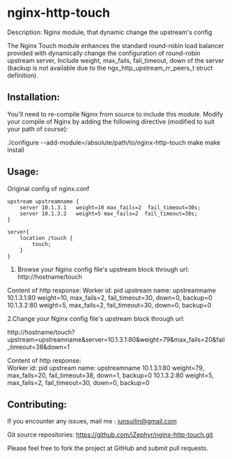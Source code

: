 nginx-http-touch
================

Description:
Nginx module,  that dynamic change the upstream's config

The Nginx Touch module enhances the standard round-robin load balancer provided
with dynamically change the configuration of round-robin upstream server, Include 
weight, max_fails, fail_timeout, down of the server
(backup is not available due to the ngx_http_upstream_rr_peers_t struct definition). 

Installation:
--

You'll need to re-compile Nginx from source to include this module.
Modify your compile of Nginx by adding the following directive
(modified to suit your path of course):

./configure --add-module=/absolute/path/to/nginx-http-touch 
make
make install


Usage:
--

Original config of nginx.conf

    upstream upstreamname {
        server 10.1.3.1   weight=10 max_fails=2  fail_timeout=30s;
        server 10.1.3.2   weight=5 max_fails=2  fail_timeout=30s;
    }

    server{
        location /touch {
            touch;
        }
    }

1. Browse your Nginx config file's upstream block through url:
http://hostname/touch

Content of http response:
    Worker id: pid
    upstream name: upstreamname
    10.1.3.1:80 weight=10, max_fails=2, fail_timeout=30, down=0, backup=0
    10.1.3.2:80 weight=5, max_fails=2, fail_timeout=30, down=0, backup=0

2.Change your Nginx config file's upstream block through url:

http://hostname/touch?upstream=upstreamname&server=10.1.3.1:80&weight=79&max_fails=20&fail_timeout=38&down=1<br>

Content of http response:<br>
    Worker id: pid
    upstream name: upstreamname
    10.1.3.1:80 weight=79, max_fails=20, fail_timeout=38, down=1, backup=0
    10.1.3.2:80 weight=5, max_fails=2, fail_timeout=30, down=0, backup=0



Contributing:
--

If you encounter any issues, mail me : junsuilin@gmail.com


Git source repositories:
https://github.com/iZephyr/nginx-http-touch.git

Please feel free to fork the project at GitHub and submit pull requests.
